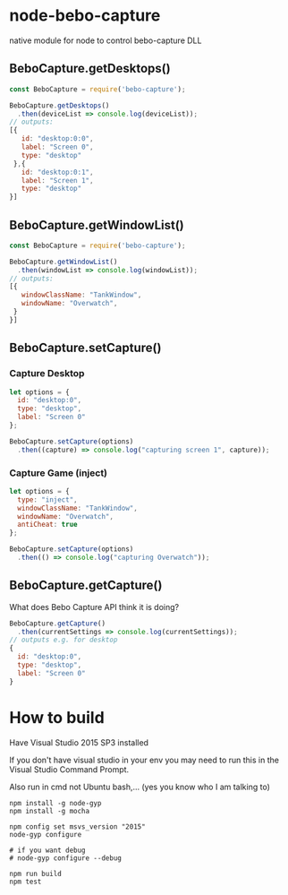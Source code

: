 # node-bebo-capture
native module for node to control bebo-capture DLL


## BeboCapture.getDesktops()
```JavaScript
const BeboCapture = require('bebo-capture');

BeboCapture.getDesktops()
  .then(deviceList => console.log(deviceList));
// outputs:
[{
   id: "desktop:0:0",
   label: "Screen 0",
   type: "desktop"
 },{
   id: "desktop:0:1",
   label: "Screen 1",
   type: "desktop"
}]
```

## BeboCapture.getWindowList()
```JavaScript
const BeboCapture = require('bebo-capture');

BeboCapture.getWindowList()
  .then(windowList => console.log(windowList));
// outputs:
[{
   windowClassName: "TankWindow",
   windowName: "Overwatch",
 }
}]
```

## BeboCapture.setCapture()

### Capture Desktop
```JavaScript
let options = {
  id: "desktop:0",
  type: "desktop",
  label: "Screen 0"
};

BeboCapture.setCapture(options)
  .then((capture) => console.log("capturing screen 1", capture));
```

### Capture Game (inject)
```JavaScript
let options = {
  type: "inject",
  windowClassName: "TankWindow",
  windowName: "Overwatch",
  antiCheat: true 
};

BeboCapture.setCapture(options)
  .then(() => console.log("capturing Overwatch"));
```

## BeboCapture.getCapture()

What does Bebo Capture API think it is doing?

```JavaScript
BeboCapture.getCapture()
  .then(currentSettings => console.log(currentSettings));
// outputs e.g. for desktop
{
  id: "desktop:0",
  type: "desktop",
  label: "Screen 0"
}
```


# How to build

Have Visual Studio 2015 SP3 installed

If you don't have visual studio in your env you may need to run this in the Visual Studio Command Prompt.

Also run in cmd not Ubuntu bash,... (yes you know who I am talking to)

```
npm install -g node-gyp
npm install -g mocha

npm config set msvs_version "2015"
node-gyp configure

# if you want debug
# node-gyp configure --debug

npm run build
npm test
